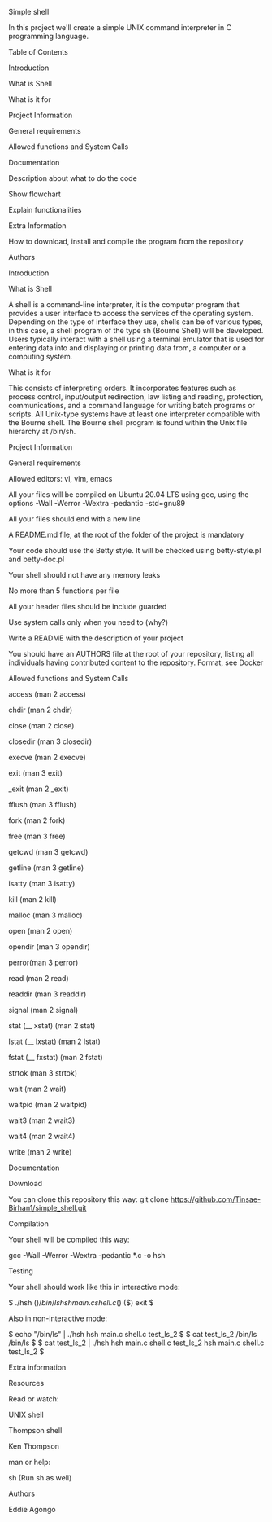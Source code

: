 Simple shell 

In this project we'll create a simple UNIX command interpreter in C programming language. 

Table of Contents 

Introduction 

What is Shell 

What is it for 

Project Information 

General requirements 

Allowed functions and System Calls 

Documentation 

Description about what to do the code 

Show flowchart 

Explain functionalities 

Extra Information 

How to download, install and compile the program from the repository 

Authors 

 
 

Introduction 

What is Shell 

A shell is a command-line interpreter, it is the computer program that provides a user interface to access the services of the operating system. Depending on the type of interface they use, shells can be of various types, in this case, a shell program of the type sh (Bourne Shell) will be developed. Users typically interact with a shell using a terminal emulator that is used for entering data into and displaying or printing data from, a computer or a computing system. 

What is it for 

This consists of interpreting orders. It incorporates features such as process control, input/output redirection, law listing and reading, protection, communications, and a command language for writing batch programs or scripts. All Unix-type systems have at least one interpreter compatible with the Bourne shell. The Bourne shell program is found within the Unix file hierarchy at /bin/sh. 

Project Information 

General requirements 

Allowed editors: vi, vim, emacs 

All your files will be compiled on Ubuntu 20.04 LTS using gcc, using the options -Wall -Werror -Wextra -pedantic -std=gnu89 

All your files should end with a new line 

A README.md file, at the root of the folder of the project is mandatory 

Your code should use the Betty style. It will be checked using betty-style.pl and betty-doc.pl 

Your shell should not have any memory leaks 

No more than 5 functions per file 

All your header files should be include guarded 

Use system calls only when you need to (why?) 

Write a README with the description of your project 

You should have an AUTHORS file at the root of your repository, listing all individuals having contributed content to the repository. Format, see Docker 

Allowed functions and System Calls 

access (man 2 access) 

chdir (man 2 chdir) 

close (man 2 close) 

closedir (man 3 closedir) 

execve (man 2 execve) 

exit (man 3 exit) 

_exit (man 2 _exit) 

fflush (man 3 fflush) 

fork (man 2 fork) 

free (man 3 free) 

getcwd (man 3 getcwd) 

getline (man 3 getline) 

isatty (man 3 isatty) 

kill (man 2 kill) 

malloc (man 3 malloc) 

open (man 2 open) 

opendir (man 3 opendir) 

perror(man 3 perror) 

read (man 2 read) 

readdir (man 3 readdir) 

signal (man 2 signal) 

stat (__ xstat) (man 2 stat) 

lstat (__ lxstat) (man 2 lstat) 

fstat (__ fxstat) (man 2 fstat) 

strtok (man 3 strtok) 

wait (man 2 wait) 

waitpid (man 2 waitpid) 

wait3 (man 2 wait3) 

wait4 (man 2 wait4) 

write (man 2 write) 

Documentation 

Download 

You can clone this repository this way: git clone https://github.com/Tinsae-Birhan1/simple_shell.git 

Compilation 

Your shell will be compiled this way: 

gcc -Wall -Werror -Wextra -pedantic *.c -o hsh 

Testing 

Your shell should work like this in interactive mode: 

$ ./hsh ($) /bin/ls hsh main.c shell.c ($) ($) exit $ 

Also in non-interactive mode: 

$ echo "/bin/ls" | ./hsh hsh main.c shell.c test_ls_2 $ $ cat test_ls_2 /bin/ls /bin/ls $ $ cat test_ls_2 | ./hsh hsh main.c shell.c test_ls_2 hsh main.c shell.c test_ls_2 $ 

Extra information 

Resources 

Read or watch: 

UNIX shell 

Thompson shell 

Ken Thompson 

man or help: 

sh (Run sh as well) 

Authors 

Eddie Agongo
